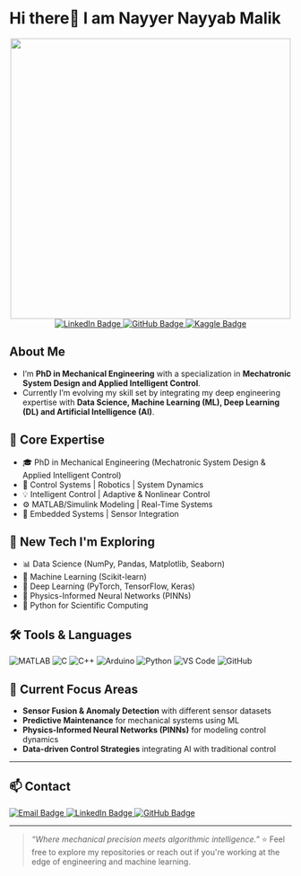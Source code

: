 # Hi there👋 I am Nayyer Nayyab Malik
<div id="header" align="center">
  <img src="https://miro.medium.com/v2/resize:fit:640/format:webp/1*NjTOZloZTcd4NUPIevicNQ.gif" width="500"/>
</div>
<div id="badges" align="center">
    <a href="https://www.linkedin.com/in/nayyer-nayyab-malik-3b307531b">
      <img src="https://img.shields.io/badge/LinkedIn-blue?style=for-the-badge&logo=linkedin&logoColor=white" alt="LinkedIn Badge"/>
    </a>
    <a href="https://twitter.com/aammar_tufail">
      <img src="https://img.shields.io/badge/GitHub-black?style=for-the-badge&logo=GitHub&logoColor=white" alt="GitHub Badge"/>
    </a>
    <a href="https://www.kaggle.com/nayyermalik">
      <img src="https://img.shields.io/badge/Kaggle-blue?style=for-the-badge&logo=kaggle&logoColor=white" alt="Kaggle Badge"/>
    </a>
</div>
  
## About Me
- I’m **PhD in Mechanical Engineering** with a specialization in **Mechatronic System Design and Applied Intelligent Control**. 
- Currently I’m evolving my skill set by integrating my deep engineering expertise with **Data Science, Machine Learning (ML), Deep Learning (DL) and Artificial Intelligence (AI)**.

## 🔧 Core Expertise
- 🎓 PhD in Mechanical Engineering (Mechatronic System Design & Applied Intelligent Control)
- 🤖 Control Systems | Robotics | System Dynamics
- 💡 Intelligent Control | Adaptive & Nonlinear Control
- ⚙️ MATLAB/Simulink Modeling | Real-Time Systems
- 📐 Embedded Systems | Sensor Integration
## 🚀 New Tech I'm Exploring
- 📊 Data Science (NumPy, Pandas, Matplotlib, Seaborn)
- 🤖 Machine Learning (Scikit-learn)
- 🧠 Deep Learning (PyTorch, TensorFlow, Keras)
- 🧩 Physics-Informed Neural Networks (PINNs)
- 🧪 Python for Scientific Computing
## 🛠️ Tools & Languages
![MATLAB](https://img.shields.io/badge/MATLAB-0076A8?style=for-the-badge&logo=Mathworks&logoColor=white)
![C](https://img.shields.io/badge/C-00599C?style=for-the-badge&logo=c&logoColor=white)
![C++](https://img.shields.io/badge/C++-004482?style=for-the-badge&logo=c%2B%2B&logoColor=white)
![Arduino](https://img.shields.io/badge/Arduino-00979D?style=for-the-badge&logo=arduino&logoColor=white)
![Python](https://img.shields.io/badge/Python-3776AB?style=for-the-badge&logo=python&logoColor=white)
![VS Code](https://img.shields.io/badge/VS%20Code-007ACC?style=for-the-badge&logo=visual-studio-code&logoColor=white)
![GitHub](https://img.shields.io/badge/GitHub-181717?style=for-the-badge&logo=github&logoColor=white)

## 🔬 Current Focus Areas
- **Sensor Fusion & Anomaly Detection** with different sensor datasets  
- **Predictive Maintenance** for mechanical systems using ML  
- **Physics-Informed Neural Networks (PINNs)** for modeling control dynamics  
- **Data-driven Control Strategies** integrating AI with traditional control
---
## 📫 Contact
<p align="left">
  <a href="mailto:engr.dr.n.n.malik@gmail.com" target="_blank">
    <img src="https://img.shields.io/badge/Email-D14836?style=for-the-badge&logo=gmail&logoColor=white" alt="Email Badge"/>
  </a>
  <a href="https://www.linkedin.com/in/nayyer-nayyab-malik-3b307531b target="_blank">
    <img src="https://img.shields.io/badge/LinkedIn-0077B5?style=for-the-badge&logo=linkedin&logoColor=white" alt="LinkedIn Badge"/>
  </a>
  <a href="https://github.com/Nayyer-Nayyab-Malik" target="_blank">
    <img src="https://img.shields.io/badge/GitHub-181717?style=for-the-badge&logo=github&logoColor=white" alt="GitHub Badge"/>
  </a>
  
</p>

---
> *“Where mechanical precision meets algorithmic intelligence.”*
⭐ Feel free to explore my repositories or reach out if you're working at the edge of engineering and machine learning.
